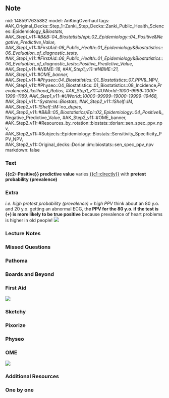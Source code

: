 ## Note
nid: 1485917635882
model: AnKingOverhaul
tags: #AK_Original_Decks::Step_1::Zanki_Step_Decks::Zanki_Public_Health_Sciences::Epidemiology_&_Biostats, #AK_Step1_v11::#B&B::04_Biostatists/epi::02_Epidemiology::04_Positive_&_Negative_Predictive_Value, #AK_Step1_v11::#FirstAid::06_Public_Health::01_Epidemiology_&_Biostatistics::06_Evaluation_of_diagnostic_tests, #AK_Step1_v11::#FirstAid::06_Public_Health::01_Epidemiology_&_Biostatistics::06_Evaluation_of_diagnostic_tests::Positive_Predictive_Value, #AK_Step1_v11::#NBME::18, #AK_Step1_v11::#NBME::21, #AK_Step1_v11::#OME_banner, #AK_Step1_v11::#Physeo::04_Biostatistics::01_Biostatistics::07_PPV_&_NPV, #AK_Step1_v11::#Physeo::04_Biostatistics::01_Biostatistics::08_Incidence,_Prevalence_&_Likelihood_Ratios, #AK_Step1_v11::#UWorld::1000-9999::1000-1999::1169, #AK_Step1_v11::#UWorld::10000-99999::19000-19999::19468, #AK_Step1_v11::^Systems::Biostats, #AK_Step2_v11::!Shelf::IM, #AK_Step2_v11::!Shelf::IM::no_dupes, #AK_Step2_v11::#B&B::05_Biostatistics/Epi::02_Epidemiology::04_Positive_&_Negative_Predictive_Value, #AK_Step2_v11::#OME_banner, #AK_Step2_v11::#Resources_by_rotation::biostats::dorian::sen_spec_ppv_npv, #AK_Step2_v11::#Subjects::Epidemiology::Biostats::Sensitivity_Specificity_PPV_NPV, #AK_Step2_v11::Original_decks::Dorian::im::biostats::sen_spec_ppv_npv
markdown: false

### Text
<div>
  <b>{{c2::Positive}} predictive value</b> varies
  <u>{{c1::directly}}</u> with <b>pretest probability</b>
  <b>(prevalence)</b>
</div>

### Extra
<i>i.e. high pretest probability (prevalence) = high PPV</i> think
about an 80 y.o. and 20 y.o. getting an abnormal ECG, th<b>e PPV
for the 80 y.o. if the test is (+) is more likely to be true
positive</b> because prevalence of heart problems is higher in old
people! <img src="paste-4696825911050241.jpg">

### Lecture Notes


### Missed Questions


### Pathoma


### Boards and Beyond


### First Aid
<img src="tmpHLGulu.png">

### Sketchy


### Pixorize


### Physeo


### OME
<div class="ome-widget">
  <a href="https://onlinemeded.org?ref=anki"><img src=
  "_OME_AnkiFlashcards_General_4.png"></a>
</div>

### Additional Resources


### One by one

